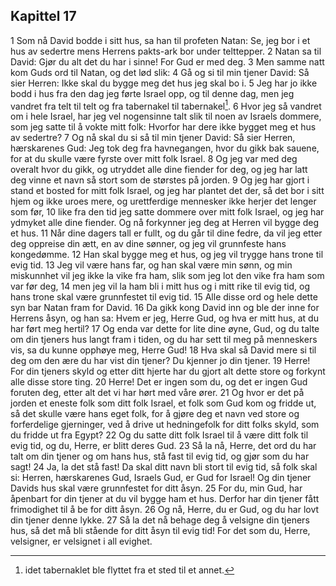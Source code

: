## Kapittel 17

1 Som nå David bodde i sitt hus, sa han til profeten Natan: Se, jeg bor i et hus av sedertre mens Herrens pakts-ark bor under telttepper.
2 Natan sa til David: Gjør du alt det du har i sinne! For Gud er med deg.
3 Men samme natt kom Guds ord til Natan, og det lød slik:
4 Gå og si til min tjener David: Så sier Herren: Ikke skal du bygge meg det hus jeg skal bo i.
5 Jeg har jo ikke bodd i hus fra den dag jeg førte Israel opp, og til denne dag, men jeg vandret fra telt til telt og fra tabernakel til tabernakel[^1].
6 Hvor jeg så vandret om i hele Israel, har jeg vel nogensinne talt slik til noen av Israels dommere, som jeg satte til å vokte mitt folk: Hvorfor har dere ikke bygget meg et hus av sedertre?
7 Og nå skal du si så til min tjener David: Så sier Herren, hærskarenes Gud: Jeg tok deg fra havnegangen, hvor du gikk bak sauene, for at du skulle være fyrste over mitt folk Israel.
8 Og jeg var med deg overalt hvor du gikk, og utryddet alle dine fiender for deg, og jeg har latt deg vinne et navn så stort som de størstes på jorden.
9 Og jeg har gjort i stand et bosted for mitt folk Israel, og jeg har plantet det der, så det bor i sitt hjem og ikke uroes mere, og urettferdige mennesker ikke herjer det lenger som før,
10 like fra den tid jeg satte dommere over mitt folk Israel, og jeg har ydmyket alle dine fiender. Og nå forkynner jeg deg at Herren vil bygge deg et hus.
11 Når dine dagers tall er fullt, og du går til dine fedre, da vil jeg etter deg oppreise din ætt, en av dine sønner, og jeg vil grunnfeste hans kongedømme.
12 Han skal bygge meg et hus, og jeg vil trygge hans trone til evig tid.
13 Jeg vil være hans far, og han skal være min sønn, og min miskunnhet vil jeg ikke la vike fra ham, slik som jeg lot den vike fra ham som var før deg,
14 men jeg vil la ham bli i mitt hus og i mitt rike til evig tid, og hans trone skal være grunnfestet til evig tid.
15 Alle disse ord og hele dette syn bar Natan fram for David.
16 Da gikk kong David inn og ble der inne for Herrens åsyn, og han sa: Hvem er jeg, Herre Gud, og hva er mitt hus, at du har ført meg hertil?
17 Og enda var dette for lite dine øyne, Gud, og du talte om din tjeners hus langt fram i tiden, og du har sett til meg på menneskers vis, sa du kunne opphøye meg, Herre Gud!
18 Hva skal så David mere si til deg om den ære du har vist din tjener? Du kjenner jo din tjener.
19 Herre! For din tjeners skyld og etter ditt hjerte har du gjort alt dette store og forkynt alle disse store ting.
20 Herre! Det er ingen som du, og det er ingen Gud foruten deg, etter alt det vi har hørt med våre ører.
21 Og hvor er det på jorden et eneste folk som ditt folk Israel, et folk som Gud kom og fridde ut, så det skulle være hans eget folk, for å gjøre deg et navn ved store og forferdelige gjerninger, ved å drive ut hedningefolk for ditt folks skyld, som du fridde ut fra Egypt?
22 Og du satte ditt folk Israel til å være ditt folk til evig tid, og du, Herre, er blitt deres Gud.
23 Så la nå, Herre, det ord du har talt om din tjener og om hans hus, stå fast til evig tid, og gjør som du har sagt!
24 Ja, la det stå fast! Da skal ditt navn bli stort til evig tid, så folk skal si: Herren, hærskarenes Gud, Israels Gud, er Gud for Israel! Og din tjener Davids hus skal være grunnfestet for ditt åsyn.
25 For du, min Gud, har åpenbart for din tjener at du vil bygge ham et hus. Derfor har din tjener fått frimodighet til å be for ditt åsyn.
26 Og nå, Herre, du er Gud, og du har lovt din tjener denne lykke.
27 Så la det nå behage deg å velsigne din tjeners hus, så det må bli stående for ditt åsyn til evig tid! For det som du, Herre, velsigner, er velsignet i all evighet.

[^1]:  idet tabernaklet ble flyttet fra et sted til et annet.
